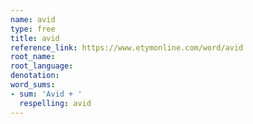 ```yaml
---
name: avid
type: free
title: avid
reference_link: https://www.etymonline.com/word/avid
root_name: 
root_language: 
denotation: 
word_sums:
- sum: 'Avid + '
  respelling: avid
---
```


